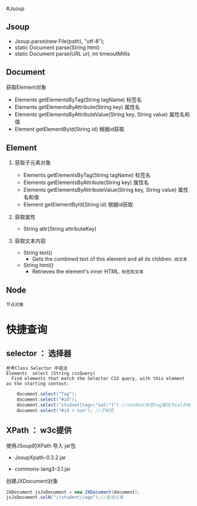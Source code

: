 #Jsoup

## Jsoup

* Jsoup.parse(new File(path), "utf-8");
* static Document	parse​(String html)
* static Document	parse​(URL url, int timeoutMillis

## Document

获取Element对象

* Elements	getElementsByTag​(String tagName)  标签名
* Elements	getElementsByAttribute​(String key) 属性名
* Elements	getElementsByAttributeValue​(String key, String value)  属性名和值
* Element	getElementById​(String id) 根据id获取

## Element

1. 获取子元素对象
    * Elements	getElementsByTag​(String tagName)  标签名
    * Elements	getElementsByAttribute​(String key) 属性名
    * Elements	getElementsByAttributeValue​(String key, String value)  属性名和值
    * Element	getElementById​(String id) 根据id获取
2. 获取属性
    * String	attr​(String attributeKey)
    
3. 获取文本内容
    * String	text()
        * Gets the combined text of this element and all its children. `纯文本`
    * String	html()	 
        * Retrieves the element's inner HTML.  `标签和文本` 

## Node
    节点对象

# 快捷查询

## selector ： 选择器
    参考Class Selector 中语法
    Elements  select (String cssQuery)	
      Find elements that match the Selector CSS query, with this element as the starting context.

```java
    document.select("Tag");
    document.select("#id");
    document.select("studnet[tag=\"val\"]") //student标签tag属性为val的标签
    document.select("#id > son"); //子标签
```

## XPath ： w3c提供

使用JSoup的XPath 导入 jar包

* JsoupXpath-0.3.2.jar

* commons-lang3-3.1.jar

创建JXDocument对象  

```java
JXDocument jsJxDocument = new JXDocument(document);
jsJxDocument.selN("//student//age");//查询元素
```



   

